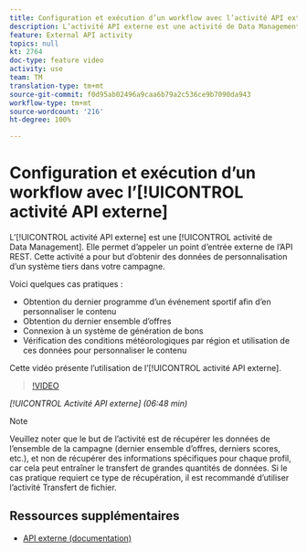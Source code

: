 ```yaml
---
title: Configuration et exécution d’un workflow avec l’activité API externe
description: L’activité API externe est une activité de Data Management. Elle permet d’appeler un point d’entrée externe de l’API REST. Cette activité a pour but d’obtenir des données de personnalisation d’un système tiers dans votre campagne.
feature: External API activity
topics: null
kt: 2764
doc-type: feature video
activity: use
team: TM
translation-type: tm+mt
source-git-commit: f0d95ab02496a9caa6b79a2c536ce9b7090da943
workflow-type: tm+mt
source-wordcount: '216'
ht-degree: 100%

---
```



# Configuration et exécution d’un workflow avec l’[!UICONTROL activité API externe]

L’[!UICONTROL activité API externe] est une [!UICONTROL activité de Data Management]. Elle permet d’appeler un point d’entrée externe de l’API REST. Cette activité a pour but d’obtenir des données de personnalisation d’un système tiers dans votre campagne.

Voici quelques cas pratiques :

* Obtention du dernier programme d’un événement sportif afin d’en personnaliser le contenu
* Obtention du dernier ensemble d’offres
* Connexion à un système de génération de bons
* Vérification des conditions météorologiques par région et utilisation de ces données pour personnaliser le contenu

Cette vidéo présente l’utilisation de l’[!UICONTROL activité API externe].

>[!VIDEO](https://video.tv.adobe.com/v/28200/?quality=12)

*[!UICONTROL Activité API externe] (06:48 min)*

>[!NOTE]
>
>Veuillez noter que le but de l’activité est de récupérer les données de l’ensemble de la campagne (dernier ensemble d’offres, derniers scores, etc.), et non de récupérer des informations spécifiques pour chaque profil, car cela peut entraîner le transfert de grandes quantités de données. Si le cas pratique requiert ce type de récupération, il est recommandé d’utiliser l’activité Transfert de fichier.

## Ressources supplémentaires

* [API externe (documentation)](https://docs.adobe.com/content/help/fr-FR/campaign-standard/using/managing-processes-and-data/data-management-activities/external-api.html)

